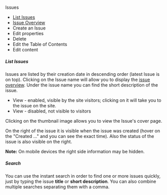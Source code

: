 Issues

* [List Issues](#list)
* [Issue Overview](issues/show)
* Create an Issue
* Edit properties
* Delete
* Edit the Table of Contents
* Edit content

<a id="list"></a>
##### List Issues

Issues are listed by their creation date in descending order (latest Issue is on top). Clicking on the Issue name
will allow you to display the [issue overview](issues/show). Under the issue name you can find the short description
of the issue. 

* <span class="btn btn--tiny btn--secondary i-globe" > View</span> - enabled, visible by the site visitors; clicking on it will take you to the issue on the site.
* <span class="btn btn--tiny btn--secondary btn--disabled i-globe"> View</span> - disabled, not visible to visitors

Clicking on the thumbnail image allows you to view the Issue's cover page.

On the right of the issue it is visible when the issue was created (hover on the "Created ..." and you can see the exact time).
Also the status of the issue is also visible on the right.
 
**Note:** On mobile devices the right side information may be hidden.
 
##### Search

You can use the instant search in order to find one or more issues quickly, just by typing the issue **title** or **short description**. You can also combine multiple searches separating them with a comma.
